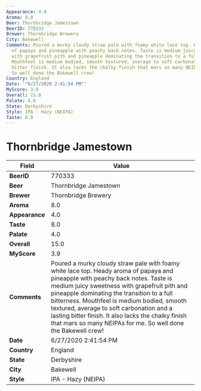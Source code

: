 ```yaml
---
Appearance: 4.0
Aroma: 8.0
Beer: Thornbridge Jamestown
BeerID: 770333
Brewer: Thornbridge Brewery
City: Bakewell
Comments: Poured a murky cloudy straw pale with foamy white lace top. Heady aroma
  of papaya and pineapple with peachy back notes. Taste is medium juicy sweetness
  with grapefruit pith and pineapple dominating the transition to a full bitterness.
  Mouthfeel is medium bodied, smooth textured, average to soft carbonation and a lasting
  bitter finish. It also lacks the chalky finish that mars so many NEIPAs for me.
  So well done the Bakewell crew!
Country: England
Date: '"6/27/2020 2:41:54 PM"'
MyScore: 3.9
Overall: 15.0
Palate: 4.0
State: Derbyshire
Style: IPA - Hazy (NEIPA)
Taste: 8.0
---
```


# Thornbridge Jamestown

| Field         | Value |
|---------------|-------|
| **BeerID** | 770333 |
| **Beer** | Thornbridge Jamestown |
| **Brewer** | Thornbridge Brewery |
| **Aroma** | 8.0 |
| **Appearance** | 4.0 |
| **Taste** | 8.0 |
| **Palate** | 4.0 |
| **Overall** | 15.0 |
| **MyScore** | 3.9 |
| **Comments** | Poured a murky cloudy straw pale with foamy white lace top. Heady aroma of papaya and pineapple with peachy back notes. Taste is medium juicy sweetness with grapefruit pith and pineapple dominating the transition to a full bitterness. Mouthfeel is medium bodied, smooth textured, average to soft carbonation and a lasting bitter finish. It also lacks the chalky finish that mars so many NEIPAs for me. So well done the Bakewell crew! |
| **Date** | 6/27/2020 2:41:54 PM |
| **Country** | England |
| **State** | Derbyshire |
| **City** | Bakewell |
| **Style** | IPA - Hazy (NEIPA) |
